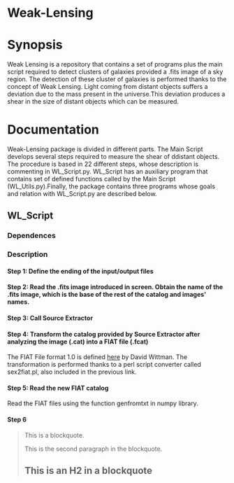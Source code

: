 # Weak-Lensing

Synopsis
====================
Weak Lensing is a repository that contains a set of programs plus the main script required to detect clusters of galaxies provided a .fits image of a sky region. The detection of these cluster of galaxies is performed thanks to the concept of Weak Lensing. Light coming from distant objects suffers a deviation due to the mass present in the universe.This deviation produces a shear in the size of distant objects which can be measured.

Documentation
====================
Weak-Lensing package is divided in different parts. The Main Script develops several steps required to measure the shear of ddistant objects. The procedure is based in 22 different steps, whose description is commenting in WL_Script.py. WL_Script has an auxiliary program that contains set of defined functions called by the Main Script (WL_Utils.py).Finally, the package contains three programs whose goals and relation with WL_Script.py are described below.

WL_Script
---------------------
### Dependences

### Description

#### Step 1: Define the ending of the input/output files

#### Step 2: Read the .fits image introduced in screen. Obtain the name of the .fits image, which is the base of the rest of the catalog and images' names.

#### Step 3: Call Source Extractor

#### Step 4: Transform the catalog provided by Source Extractor after analyzing the image (.cat) into a FIAT file (.fcat)

The FIAT File format 1.0 is defined [here](http://dls.physics.ucdavis.edu/fiat/fiat.html) by David Wittman. The transformation is performed thanks to a perl script converter called sex2fiat.pl, also included in the previous link.

#### Step 5: Read the new FIAT catalog
Read the FIAT files using the function genfromtxt in numpy library.

#### Step 6


> This is a blockquote.
> 
> This is the second paragraph in the blockquote.
>
> ## This is an H2 in a blockquote



